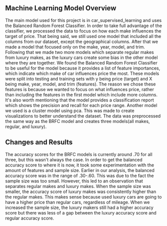 ## Machine Learning Model Overview

The main model used for this project is in car_supervised_learning and uses the Balanced Random Forest Classifier. In order to take full advantage of the classifier, we processed the data to focus on how each make influences the target of price. That being said, we still used one model that included all the columns from our dataset, except the geographical columns. After that we made a model that focused only on the make, year, model, and trim. Following that we made two more models which separate regular makes from luxury makes, as the luxury cars create some bias in the other model where they are together. We found the Balanced Random Forest Classifier to be useful for the model because it provides a list of feature importances, which indicate which make of car influences price the most. These models were split into testing and training sets with y being price (target) and X being make, year, model, and trim (features). The reason we chose these features is because we wanted to focus on what influences price, rather than including the features in the first model which include more columns. It's also worth mentioning that the model provides a classification report which shows the precision and recall for each price range. Another model we used is a cluster model using pca. This was made to create visualizations to better understand the dataset. The data was preprocessed the same way as the BRFC model and creates three models(all makes, regular, and luxury). 

## Changes and Results

The accuracy scores for the BRFC models is currently around .70 for all three, but this wasn't always the case. In order to get the balanced accuracy score to where it is now, it took some experimentation with the amount of features and sample size. Earlier in our analysis, the balanced accuracy score was in the range of .30-.60. This was due to the fact the sample size was too small. However, this led to an observation that separates regular makes and luxury makes. When the sample size was smaller, the accuracy score of luxury makes was consistently higher than the regular makes. This makes sense because used luxury cars are going to have a higher price than regular cars, regardless of mileage. When we increased the sample size, the luxury makers still had a higher accuracy score but there was less of a gap between the luxury accuracy score and regular accuracy score.
